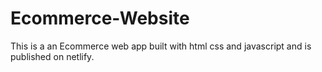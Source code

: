 # Ecommerce-Website

This is a an Ecommerce web app built with html css and javascript and is published on netlify. 
